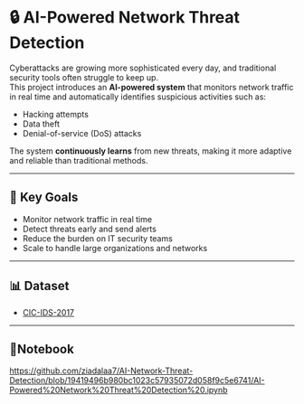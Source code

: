 # 🔒 AI-Powered Network Threat Detection

Cyberattacks are growing more sophisticated every day, and traditional security tools often struggle to keep up.  
This project introduces an **AI-powered system** that monitors network traffic in real time and automatically identifies suspicious activities such as:

- Hacking attempts  
- Data theft  
- Denial-of-service (DoS) attacks  

The system **continuously learns** from new threats, making it more adaptive and reliable than traditional methods.

---

## 🎯 Key Goals
- Monitor network traffic in real time  
- Detect threats early and send alerts  
- Reduce the burden on IT security teams  
- Scale to handle large organizations and networks  

---

## 📊 Dataset
- [CIC-IDS-2017](https://www.kaggle.com/datasets/chethuhn/network-intrusion-dataset)  

---

## 📘Notebook
https://github.com/ziadalaa7/AI-Network-Threat-Detection/blob/19419496b980bc1023c57935072d058f9c5e6741/AI-Powered%20Network%20Threat%20Detection%20.ipynb 
